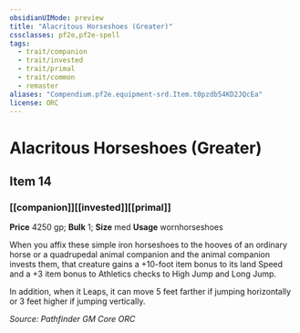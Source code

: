 ```yaml
---
obsidianUIMode: preview
title: "Alacritous Horseshoes (Greater)"
cssclasses: pf2e,pf2e-spell
tags:
  - trait/companion
  - trait/invested
  - trait/primal
  - trait/common
  - remaster
aliases: "Compendium.pf2e.equipment-srd.Item.t0pzdb54KD2JQcEa"
license: ORC
---
```

# Alacritous Horseshoes (Greater)
## Item 14
### [[companion]][[invested]][[primal]]


**Price** 4250 gp; 
**Bulk** 1; **Size** med
**Usage** wornhorseshoes

When you affix these simple iron horseshoes to the hooves of an ordinary horse or a quadrupedal animal companion and the animal companion invests them, that creature gains a +10-foot item bonus to its land Speed and a +3 item bonus to Athletics checks to High Jump and Long Jump.

In addition, when it Leaps, it can move 5 feet farther if jumping horizontally or 3 feet higher if jumping vertically.

*Source: Pathfinder GM Core*
*ORC*